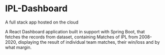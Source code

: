 # IPL-Dashboard
A full stack app hosted on the cloud

A React Dashboard application built in support with Spring Boot, that fetches the records from dataset, containing Matches of IPL from 2008-2020,
displaying the result of individual team matches, their win/loss and by what margin.
